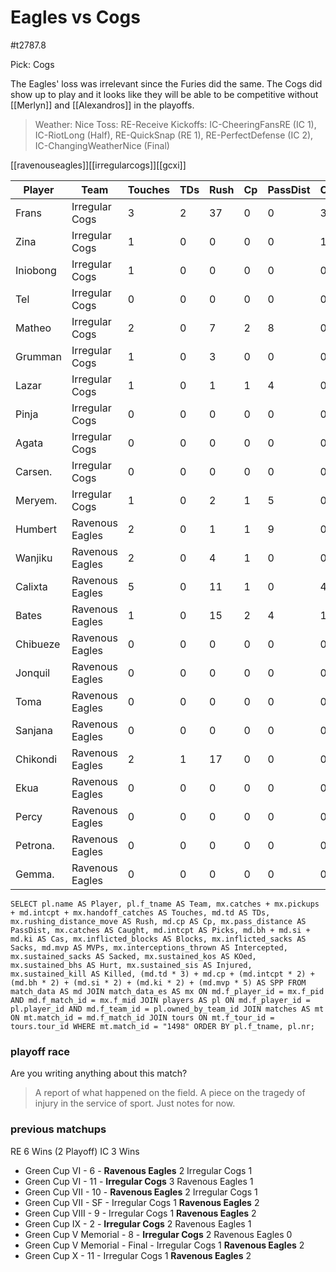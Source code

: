 # Eagles vs Cogs

#t2787.8

Pick: Cogs

The Eagles' loss was irrelevant since the Furies did the same. The Cogs did show up to play and it looks like they will be able to be competitive without [[Merlyn]] and [[Alexandros]] in the playoffs.

> Weather: Nice
> Toss: RE-Receive
> Kickoffs: IC-CheeringFansRE (IC 1), IC-RiotLong (Half), RE-QuickSnap (RE 1), RE-PerfectDefense (IC 2), IC-ChangingWeatherNice (Final)

[[ravenouseagles]][[irregularcogs]][[gcxi]]



| Player    | Team            | Touches | TDs  | Rush | Cp   | PassDist | Caught | Picks | Cas  | Blocks | Sacks | MVPs | Intercepted | Sacked | KOed | Hurt | Injured | Killed | SPP  |
|-----------|-----------------|---------|------|------|------|----------|--------|-------|------|--------|-------|------|-------------|--------|------|------|---------|--------|------|
| Frans    | Irregular Cogs  |       3 |    2 |   37 |    0 |        0 |      3 |     0 |    0 |      1 |     0 |    0 |           0 |      1 |    0 |    0 |       0 |      0 |    6 |
| Zina     | Irregular Cogs  |       1 |    0 |    0 |    0 |        0 |      1 |     0 |    0 |      4 |     0 |    0 |           0 |      0 |    1 |    0 |       0 |      0 |    0 |
| Iniobong | Irregular Cogs  |       1 |    0 |    0 |    0 |        0 |      0 |     0 |    0 |      3 |     0 |    0 |           0 |      0 |    0 |    0 |       0 |      0 |    0 |
| Tel      | Irregular Cogs  |       0 |    0 |    0 |    0 |        0 |      0 |     0 |    1 |      4 |     0 |    0 |           0 |      0 |    0 |    0 |       0 |      0 |    2 |
| Matheo   | Irregular Cogs  |       2 |    0 |    7 |    2 |        8 |      0 |     0 |    0 |      1 |     0 |    0 |           0 |      0 |    1 |    0 |       0 |      0 |    2 |
| Grumman  | Irregular Cogs  |       1 |    0 |    3 |    0 |        0 |      0 |     0 |    0 |      7 |     0 |    0 |           0 |      0 |    0 |    0 |       1 |      0 |    0 |
| Lazar    | Irregular Cogs  |       1 |    0 |    1 |    1 |        4 |      0 |     0 |    0 |      1 |     0 |    0 |           0 |      0 |    0 |    0 |       0 |      0 |    1 |
| Pinja    | Irregular Cogs  |       0 |    0 |    0 |    0 |        0 |      0 |     0 |    1 |      7 |     0 |    0 |           0 |      0 |    0 |    0 |       0 |      0 |    2 |
| Agata    | Irregular Cogs  |       0 |    0 |    0 |    0 |        0 |      0 |     0 |    0 |      1 |     0 |    0 |           0 |      0 |    1 |    0 |       0 |      0 |    0 |
| Carsen.  | Irregular Cogs  |       0 |    0 |    0 |    0 |        0 |      0 |     0 |    1 |      5 |     0 |    1 |           0 |      0 |    0 |    0 |       0 |      0 |    7 |
| Meryem.  | Irregular Cogs  |       1 |    0 |    2 |    1 |        5 |      0 |     0 |    0 |      1 |     0 |    0 |           0 |      0 |    0 |    0 |       0 |      1 |    1 |
| Humbert  | Ravenous Eagles |       2 |    0 |    1 |    1 |        9 |      0 |     0 |    0 |      0 |     0 |    0 |           0 |      0 |    0 |    0 |       0 |      0 |    1 |
| Wanjiku  | Ravenous Eagles |       2 |    0 |    4 |    1 |        0 |      0 |     0 |    0 |      1 |     0 |    0 |           0 |      0 |    0 |    0 |       0 |      0 |    1 |
| Calixta  | Ravenous Eagles |       5 |    0 |   11 |    1 |        0 |      4 |     0 |    0 |      2 |     0 |    1 |           0 |      0 |    0 |    0 |       0 |      0 |    6 |
| Bates    | Ravenous Eagles |       1 |    0 |   15 |    2 |        4 |      1 |     0 |    0 |      2 |     0 |    0 |           0 |      0 |    0 |    0 |       0 |      0 |    2 |
| Chibueze | Ravenous Eagles |       0 |    0 |    0 |    0 |        0 |      0 |     0 |    0 |      4 |     0 |    0 |           0 |      0 |    1 |    0 |       0 |      0 |    0 |
| Jonquil  | Ravenous Eagles |       0 |    0 |    0 |    0 |        0 |      0 |     0 |    0 |      5 |     0 |    0 |           0 |      0 |    0 |    0 |       0 |      0 |    0 |
| Toma     | Ravenous Eagles |       0 |    0 |    0 |    0 |        0 |      0 |     0 |    0 |      2 |     0 |    0 |           0 |      0 |    0 |    1 |       0 |      0 |    0 |
| Sanjana  | Ravenous Eagles |       0 |    0 |    0 |    0 |        0 |      0 |     0 |    0 |      4 |     0 |    0 |           0 |      0 |    0 |    0 |       0 |      0 |    0 |
| Chikondi | Ravenous Eagles |       2 |    1 |   17 |    0 |        0 |      0 |     0 |    0 |      4 |     0 |    0 |           0 |      0 |    0 |    0 |       0 |      0 |    3 |
| Ekua     | Ravenous Eagles |       0 |    0 |    0 |    0 |        0 |      0 |     0 |    0 |      7 |     1 |    0 |           0 |      0 |    0 |    0 |       0 |      0 |    0 |
| Percy    | Ravenous Eagles |       0 |    0 |    0 |    0 |        0 |      0 |     0 |    2 |     12 |     0 |    0 |           0 |      0 |    0 |    0 |       0 |      0 |    4 |
| Petrona. | Ravenous Eagles |       0 |    0 |    0 |    0 |        0 |      0 |     0 |    0 |      2 |     0 |    0 |           0 |      0 |    0 |    0 |       1 |      0 |    0 |
| Gemma.   | Ravenous Eagles |       0 |    0 |    0 |    0 |        0 |      0 |     0 |    0 |      5 |     0 |    0 |           0 |      0 |    0 |    0 |       0 |      0 |    0 |


```
SELECT pl.name AS Player, pl.f_tname AS Team, mx.catches + mx.pickups + md.intcpt + mx.handoff_catches AS Touches, md.td AS TDs, mx.rushing_distance_move AS Rush, md.cp AS Cp,	mx.pass_distance AS PassDist, mx.catches AS Caught, md.intcpt AS Picks, md.bh + md.si + md.ki AS Cas, mx.inflicted_blocks AS Blocks, mx.inflicted_sacks AS Sacks, md.mvp AS MVPs, mx.interceptions_thrown AS Intercepted, mx.sustained_sacks AS Sacked, mx.sustained_kos AS KOed, mx.sustained_bhs AS Hurt, mx.sustained_sis AS Injured, mx.sustained_kill AS Killed, (md.td * 3) + md.cp + (md.intcpt * 2) + (md.bh * 2) + (md.si * 2) + (md.ki * 2) + (md.mvp * 5) AS SPP FROM match_data AS md JOIN match_data_es AS mx ON md.f_player_id = mx.f_pid AND md.f_match_id = mx.f_mid JOIN players AS pl ON md.f_player_id = pl.player_id AND md.f_team_id = pl.owned_by_team_id JOIN matches AS mt ON mt.match_id = md.f_match_id JOIN tours ON mt.f_tour_id = tours.tour_id WHERE mt.match_id = "1498" ORDER BY pl.f_tname, pl.nr;
```

### playoff race



Are you writing anything about this match?

> A report of what happened on the field.
> A piece on the tragedy of injury in the service of sport.
> Just notes for now.

### previous matchups

RE 6 Wins (2 Playoff)
IC 3 Wins

* Green Cup VI - 6 - **Ravenous Eagles** 2 Irregular Cogs 1
* Green Cup VI - 11 - **Irregular Cogs** 3 Ravenous Eagles 1
* Green Cup VII - 10 - **Ravenous Eagles** 2 Irregular Cogs 1
* Green Cup VII - SF - Irregular Cogs 1 **Ravenous Eagles** 2
* Green Cup VIII - 9 - Irregular Cogs 1 **Ravenous Eagles** 2
* Green Cup IX - 2 - **Irregular Cogs** 2 Ravenous Eagles 1
* Green Cup V Memorial - 8 - **Irregular Cogs** 2 Ravenous Eagles 0
* Green Cup V Memorial - Final - Irregular Cogs 1 **Ravenous Eagles** 2
* Green Cup X - 11 - Irregular Cogs 1 **Ravenous Eagles** 2